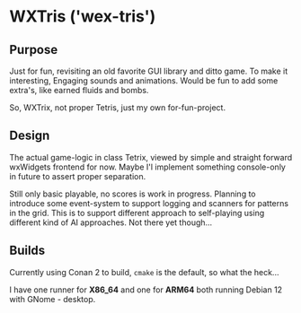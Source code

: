 # WXTris ('wex-tris')

## Purpose
Just for fun, revisiting an old favorite GUI library and ditto game.
To make it interesting, Engaging sounds and animations. Would be fun
to add some extra's, like earned fluids and bombs.

So, WXTrix, not proper Tetris, just my own for-fun-project.

## Design

The actual game-logic in class Tetrix, viewed by simple and straight forward wxWidgets frontend for now. Maybe I'l implement something console-only in future to assert proper separation.

Still only basic playable, no scores is work in progress. Planning to introduce some event-system to support logging and scanners for patterns in the grid. This is to support different approach to self-playing using different kind of AI approaches. Not there yet though...

## Builds

Currently using Conan 2 to build, `cmake` is the default, so what the heck...

I have one runner for **X86_64** and one for **ARM64** both running Debian 12 with GNome - desktop.
